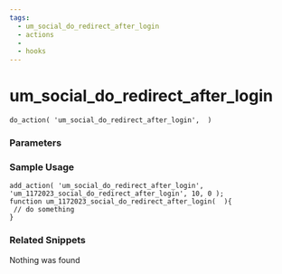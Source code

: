 ```yaml
---
tags: 
  - um_social_do_redirect_after_login
  - actions
  - 
  - hooks
---
```

# um\_social\_do\_redirect\_after\_login

``` php:no-line-numbers
do_action( 'um_social_do_redirect_after_login',  )
```
<div class='hook-sep'></div>

### Parameters

<div class='hook-sep'></div>



### Sample Usage

``` php:no-line-numbers
add_action( 'um_social_do_redirect_after_login', 'um_1172023_social_do_redirect_after_login', 10, 0 );
function um_1172023_social_do_redirect_after_login(  ){
 // do something
}
```
<div class='hook-sep'></div>



### Related Snippets

Nothing was found

